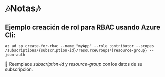 :notes:Notas:notes:
======

Ejemplo creación de rol para RBAC usando Azure Cli:
------------------------------------------------
```
az ad sp create-for-rbac --name "myApp" --role contributor --scopes /subscriptions/{subscription-id}/resourceGroups/{resource-group} --json-auth
```
:floppy_disk: Reemplace _subscription-id_ y _resource-group_ con los datos de su subscripción.
